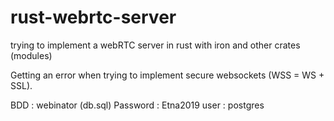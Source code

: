 # rust-webrtc-server
trying to implement a webRTC server in rust with iron and other crates (modules)

Getting an error when trying to implement secure websockets (WSS = WS + SSL).

BDD : webinator (db.sql)
Password : Etna2019
user : postgres
